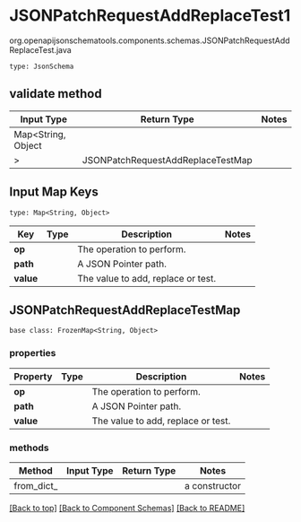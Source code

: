 # JSONPatchRequestAddReplaceTest1
org.openapijsonschematools.components.schemas.JSONPatchRequestAddReplaceTest.java
```
type: JsonSchema
```

## validate method
| Input Type | Return Type | Notes |
| ---------- | ----------- | ----- |
| Map<String, Object
> | JSONPatchRequestAddReplaceTestMap | |

## Input Map Keys
```
type: Map<String, Object>
```
Key | Type |  Description | Notes
------------ | ------------- | ------------- | -------------
**op** |  | The operation to perform. |
**path** |  | A JSON Pointer path. |
**value** |  | The value to add, replace or test. |

## JSONPatchRequestAddReplaceTestMap
```
base class: FrozenMap<String, Object>

```

### properties
Property | Type | Description | Notes
-------- | ---- | ----------- | -----
**op** |  | The operation to perform. |
**path** |  | A JSON Pointer path. |
**value** |  | The value to add, replace or test. |

### methods
Method | Input Type | Return Type | Notes
------ | ---------- | ----------- | ------
from_dict_ |  |  | a constructor

[[Back to top]](#top) [[Back to Component Schemas]](../../../README.md#Component-Schemas) [[Back to README]](../../../README.md)

